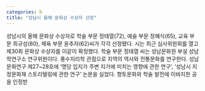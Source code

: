 ```yaml
---
categories: h
title: "성남시 올해 문화상 수상자 선정"
---
```

성남시의 올해 문화상 수상자로 학술 부문 정태열(72), 예술 부문 정혜식(65), 교육 부문 최규성(80), 체육 부문 윤추자(62)씨가 각각 선정됐다. 시는 최근 심사위원회를 열고 제30회 문화상 수상자를 이같이 확정했다. 학술 부문 정태열 씨는 성남문화원 부설 성남학연구소 연구위원이다. 풍수지리학 관점으로 지역의 역사와 전통문화를 연구한다. 성남문화연구 제27~28호에 ‘명당 입지가 주변 지가에 미치는 영향에 관한 연구’, ‘성남시 지정문화재 스토리텔링에 관한 연구’ 논문을 실었다. 향토문화와 학술 발전에 이바지한 공을 인정받